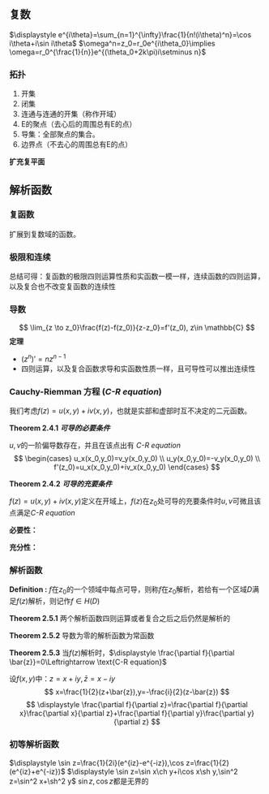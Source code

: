 ## 复数

$\displaystyle e^{i\theta}=\sum_{n=1}^{\infty}\frac{1}{n!(i\theta)^n}=\cos i\theta+i\sin i\theta$
$\omega^n=z_0=r_0e^{i\theta_0}\implies \omega=r_0^{\frac{1}{n}}e^{(\theta_0+2k\pi)i\setminus n}$

### 拓扑

1. 开集
2. 闭集
3. 连通与连通的开集（称作开域）
4. E的聚点（去心后的周围总有E的点）
5. 导集：全部聚点的集合。
6. 边界点（不去心的周围总有E的点）

**扩充复平面**

## 解析函数
### 复函数
扩展到复数域的函数。
### 极限和连续
总结可得：复函数的极限四则运算性质和实函数一模一样，连续函数的四则运算，以及复合也不改变复函数的连续性

### 导数
$$
\lim_{z \to z_0}\frac{f(z)-f(z_0)}{z-z_0}=f'(z_0), z\in \mathbb{C}
$$
**定理** 
* $(z^n)'=nz^{n-1}$
* 四则运算，以及复合函数求导和实函数性质一样，且可导性可以推出连续性

### Cauchy-Riemman 方程 (_C-R equation_)
我们考虑$f(z)=u(x,y)+iv(x,y)$，也就是实部和虚部时互不决定的二元函数。

**Theorem 2.4.1** ***可导的必要条件***

$u,v$的一阶偏导数存在，并且在该点出有 _C-R equation_ 
$$
\begin{cases}
 u_x(x_0,y_0)=v_y(x_0,y_0) \\
 u_y(x_0,y_0)=-v_y(x_0,y_0) \\
 f'(z_0)=u_x(x_0,y_0)+iv_x(x_0,y_0)  
 \end{cases}
$$

**Theorem 2.4.2** ***可导的充要条件***  

$f(z)=u(x,y)+iv(x,y)$定义在开域上，$f(z)$在$z_0$处可导的充要条件时$u,v$可微且该点满足*C-R equation*

**必要性：** 

**充分性：**

### 解析函数
**Definition :** $f$在$z_0$的一个领域中每点可导，则称$f$在$z_0$解析，若给有一个区域$D$满足$f(z)$解析，则记作$f\in H(D)$

**Theorem 2.5.1** 两个解析函数四则运算或者复合之后之后仍然是解析的

**Theorem 2.5.2** 导数为零的解析函数为常函数

**Theorem 2.5.3** 当$f(z)$解析时，$\displaystyle \frac{\partial f}{\partial \bar{z}}=0\Leftrightarrow \text{C-R equation}$

设$f(x,y)$中：$z=x+iy,\bar{z}=x-iy$ 
$$
x=\frac{1}{2}(z+\bar{z}),y=-\frac{i}{2}(z-\bar{z})
$$
$$
\displaystyle \frac{\partial f}{\partial z}=\frac{\partial f}{\partial x}\frac{\partial x}{\partial z}+\frac{\partial f}{\partial y}\frac{\partial y}{\partial z}
$$

### 初等解析函数

$\displaystyle \sin z=\frac{1}{2i}(e^{iz}-e^{-iz}),\cos z=\frac{1}{2}(e^{iz}+e^{-iz})$
$\displaystyle \sin z=\sin x\ch y+i\cos x\sh y,\sin^2 z=\sin^2 x+\sh^2 y$
$\sin z,\cos z$都是无界的